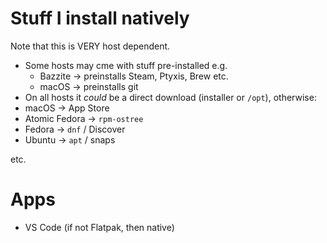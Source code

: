 # Stuff I install natively

Note that this is VERY host dependent.

- Some hosts may cme with stuff pre-installed e.g.
  - Bazzite -> preinstalls Steam, Ptyxis, Brew etc.
  - macOS -> preinstalls git
- On all hosts it *could* be a direct download (installer or `/opt`), otherwise:
- macOS -> App Store
- Atomic Fedora -> `rpm-ostree`
- Fedora -> `dnf` / Discover
- Ubuntu -> `apt` / snaps

etc.

# Apps

- VS Code (if not Flatpak, then native)
